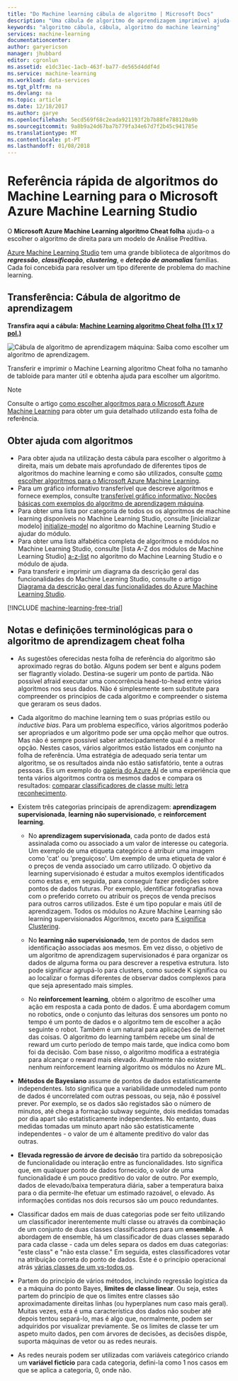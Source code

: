 ```yaml
---
title: "Do Machine learning cábula de algoritmo | Microsoft Docs"
description: "Uma cábula de algoritmo de aprendizagem imprimível ajuda-o a escolha certo algoritmo para o modelo preditivo no Azure Machine Learning Studio."
keywords: "algoritmo cábula, cábula, algoritmo do machine learning"
services: machine-learning
documentationcenter: 
author: garyericson
manager: jhubbard
editor: cgronlun
ms.assetid: e1dc31ec-1acb-463f-ba77-de565d4ddf4d
ms.service: machine-learning
ms.workload: data-services
ms.tgt_pltfrm: na
ms.devlang: na
ms.topic: article
ms.date: 12/18/2017
ms.author: garye
ms.openlocfilehash: 5ecd569f68c2eada921193f2b7b88fe788120a9b
ms.sourcegitcommit: 9a8b9a24d67ba7b779fa34e67d7f2b45c941785e
ms.translationtype: MT
ms.contentlocale: pt-PT
ms.lasthandoff: 01/08/2018
---
```

# <a name="machine-learning-algorithm-cheat-sheet-for-microsoft-azure-machine-learning-studio"></a>Referência rápida de algoritmos do Machine Learning para o Microsoft Azure Machine Learning Studio
O **Microsoft Azure Machine Learning algoritmo Cheat folha** ajuda-o a escolher o algoritmo de direita para um modelo de Análise Preditiva.

[Azure Machine Learning Studio](https://studio.azureml.net/) tem uma grande biblioteca de algoritmos do ***regressão***, ***classificação***, ***clustering***, e ***deteção de anomalias*** famílias. Cada foi concebida para resolver um tipo diferente de problema do machine learning.

## <a name="download-machine-learning-algorithm-cheat-sheet"></a>Transferência: Cábula de algoritmo de aprendizagem
**Transfira aqui a cábula: [Machine Learning algoritmo Cheat folha (11 x 17 pol.)](http://download.microsoft.com/download/A/6/1/A613E11E-8F9C-424A-B99D-65344785C288/microsoft-machine-learning-algorithm-cheat-sheet-v6.pdf)**

![Cábula de algoritmo de aprendizagem máquina: Saiba como escolher um algoritmo de aprendizagem.][cheat-sheet]

[cheat-sheet]: ./media/algorithm-cheat-sheet/machine-learning-algorithm-cheat-sheet-small_v_0_6-01.png

Transferir e imprimir o Machine Learning algoritmo Cheat folha no tamanho de tabloide para manter útil e obtenha ajuda para escolher um algoritmo.

> [!NOTE]
> Consulte o artigo [como escolher algoritmos para o Microsoft Azure Machine Learning](algorithm-choice.md) para obter um guia detalhado utilizando esta folha de referência.
> 
> 

## <a name="more-help-with-algorithms"></a>Obter ajuda com algoritmos
* Para obter ajuda na utilização desta cábula para escolher o algoritmo à direita, mais um debate mais aprofundado de diferentes tipos de algoritmos do machine learning e como são utilizados, consulte [como escolher algoritmos para o Microsoft Azure Machine Learning](algorithm-choice.md).
* Para um gráfico informativo transferível que descreve algoritmos e fornece exemplos, consulte [transferível gráfico informativo: Noções básicas com exemplos do algoritmo de aprendizagem máquina](basics-infographic-with-algorithm-examples.md).
* Para obter uma lista por categoria de todos os os algoritmos de machine learning disponíveis no Machine Learning Studio, consulte [inicializar modelo] [ initialize-model] no algoritmo do Machine Learning Studio e ajudar do módulo.
* Para obter uma lista alfabética completa de algoritmos e módulos no Machine Learning Studio, consulte [lista A-Z dos módulos de Machine Learning Studio] [ a-z-list] no algoritmo do Machine Learning Studio e o módulo de ajuda.
* Para transferir e imprimir um diagrama da descrição geral das funcionalidades do Machine Learning Studio, consulte o artigo [Diagrama da descrição geral das funcionalidades do Azure Machine Learning Studio](studio-overview-diagram.md).

[!INCLUDE [machine-learning-free-trial](../../../includes/machine-learning-free-trial.md)]

## <a name="notes-and-terminology-definitions-for-the-machine-learning-algorithm-cheat-sheet"></a>Notas e definições terminológicas para o algoritmo de aprendizagem cheat folha

* As sugestões oferecidas nesta folha de referência do algoritmo são aproximado regras do botão. Alguns podem ser bent e alguns podem ser flagrantly violado. Destina-se sugerir um ponto de partida. Não possível afraid executar uma concorrência head-to-head entre vários algoritmos nos seus dados. Não é simplesmente sem substitute para compreender os princípios de cada algoritmo e compreender o sistema que geraram os seus dados.

* Cada algoritmo do machine learning tem o suas próprias estilo ou *inductive bias*. Para um problema específico, vários algoritmos poderão ser apropriados e um algoritmo pode ser uma opção melhor que outros. Mas não é sempre possível saber antecipadamente qual é a melhor opção. Nestes casos, vários algoritmos estão listados em conjunto na folha de referência. Uma estratégia de adequado seria tentar um algoritmo, se os resultados ainda não estão satisfatório, tente a outras pessoas. Eis um exemplo do [galeria do Azure AI](http://gallery.cortanaintelligence.com/) de uma experiência que tenta vários algoritmos contra os mesmos dados e compara os resultados: [comparar classificadores de classe multi: letra reconhecimento](http://gallery.cortanaintelligence.com/Details/a635502fc98b402a890efe21cec65b92).

* Existem três categorias principais de aprendizagem: **aprendizagem supervisionada**, **learning não supervisionado**, e **reinforcement learning**.

  * No **aprendizagem supervisionada**, cada ponto de dados está assinalada como ou associado a um valor de interesse ou categoria.  Um exemplo de uma etiqueta categórico é atribuir uma imagem como 'cat' ou 'preguiçoso'.  Um exemplo de uma etiqueta de valor é o preços de venda associado um carro utilizado. O objetivo da learning supervisionado é estudar a muitos exemplos identificados como estas e, em seguida, para conseguir fazer predições sobre pontos de dados futuras. Por exemplo, identificar fotografias nova com o preferido correto ou atribuir os preços de venda precisos para outros carros utilizados. Este é um tipo popular e mais útil de aprendizagem. Todos os módulos no Azure Machine Learning são learning supervisionados Algoritmos, exceto para [K significa Clustering][k-means-clustering].

  * No **learning não supervisionado**, tem de pontos de dados sem identificação associadas aos mesmos. Em vez disso, o objetivo de um algoritmo de aprendizagem supervisionados é para organizar os dados de alguma forma ou para descrever a respetiva estrutura. Isto pode significar agrupá-lo para clusters, como sucede K significa ou ao localizar o formas diferentes de observar dados complexos para que seja apresentado mais simples.

  * No **reinforcement learning**, obtém o algoritmo de escolher uma ação em resposta a cada ponto de dados. É uma abordagem comum no robotics, onde o conjunto das leituras dos sensores um ponto no tempo é um ponto de dados e o algoritmo tem de escolher a ação seguinte o robot. Também é um natural para aplicações de Internet das coisas. O algoritmo do learning também recebe um sinal de reward um curto período de tempo mais tarde, que indica como bom foi da decisão. Com base nisso, o algoritmo modifica a estratégia para alcançar o reward mais elevado. Atualmente não existem nenhum reinforcement learning algoritmo os módulos no Azure ML.

* **Métodos de Bayesiano** assume de pontos de dados estatisticamente independentes. Isto significa que a variabilidade unmodeled num ponto de dados é uncorrelated com outras pessoas, ou seja, não é possível prever. Por exemplo, se os dados são registados são o número de minutos, até chega a formação subway seguinte, dois medidas tomadas por dia apart são estatisticamente independentes. No entanto, duas medidas tomadas um minuto apart não são estatisticamente independentes - o valor de um é altamente preditivo do valor das outras.

* **Elevada regressão de árvore de decisão** tira partido da sobreposição de funcionalidade ou interação entre as funcionalidades. Isto significa que, em qualquer ponto de dados fornecido, o valor de uma funcionalidade é um pouco preditivo do valor de outro. Por exemplo, dados de elevado/baixa temperatura diária, saber a temperatura baixa para o dia permite-lhe efetuar um estimado razoável, o elevado. As informações contidas nos dois recursos são um pouco redundantes.

* Classificar dados em mais de duas categorias pode ser feito utilizando um classificador inerentemente multi classe ou através da combinação de um conjunto de duas classes classificadores para um **ensemble**. A abordagem de ensemble, há um classificador de duas classes separado para cada classe - cada um deles separa os dados em duas categorias: "este class" e "não esta classe." Em seguida, estes classificadores votar na atribuição correta do ponto de dados. Este é o princípio operacional atrás [várias classes de um vs-todos os][one-vs-all-multiclass].

* Partem do princípio de vários métodos, incluindo regressão logística da e a máquina do ponto Bayes, **limites de classe linear**. Ou seja, estes partem do princípio de que os limites entre classes são aproximadamente direitas linhas (ou hyperplanes num caso mais geral). Muitas vezes, esta é uma característica dos dados não souber até depois tentou separá-lo, mas é algo que, normalmente, podem ser adquiridos por visualizar previamente. Se os limites de classe ter um aspeto muito dados, pen com árvores de decisões, as decisões dispõe, suporta máquinas de vetor ou as redes neurais.

* As redes neurais podem ser utilizadas com variáveis categórico criando um **variável fictício** para cada categoria, defini-la como 1 nos casos em que se aplica a categoria, 0, onde não.


<!-- This is how you can embed a link in an image in HTML. Don't know how to do this in markdown.
<a href="http://download.microsoft.com/download/A/6/1/A613E11E-8F9C-424A-B99D-65344785C288/microsoft-machine-learning-algorithm-cheat-sheet.pdf">
<img src="C:\Users\garye\azure-docs-pr\articles\media\machine-learning-algorithm-cheat-sheet\cheat-sheet-small.png">
</a>
-->

<!-- Module References -->
[a-z-list]: https://msdn.microsoft.com/library/azure/dn906033.aspx
[initialize-model]: https://msdn.microsoft.com/library/azure/0c67013c-bfbc-428b-87f3-f552d8dd41f6/
[k-means-clustering]: https://msdn.microsoft.com/library/azure/5049a09b-bd90-4c4e-9b46-7c87e3a36810/
[one-vs-all-multiclass]: https://msdn.microsoft.com/library/azure/7191efae-b4b1-4d03-a6f8-7205f87be664/
